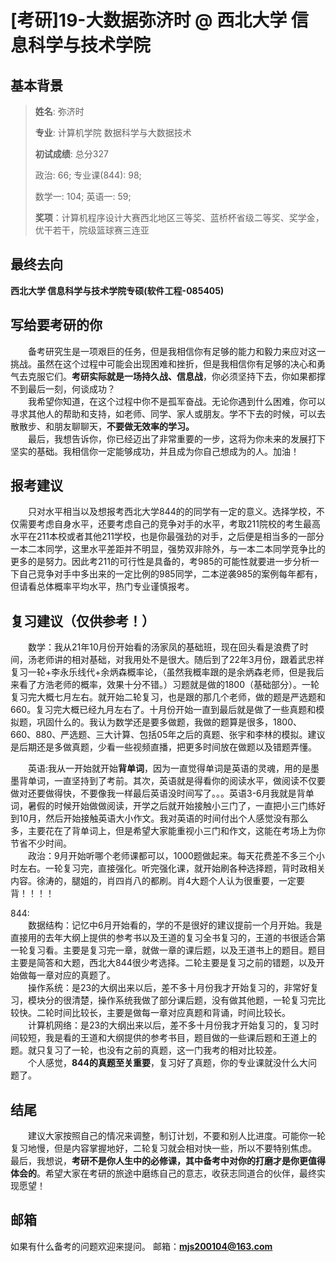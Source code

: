 # \[考研\]19-大数据弥济时 @ 西北大学 信息科学与技术学院
## 基本背景

> **姓名**: 弥济时
>
> **专业**: 计算机学院 数据科学与大数据技术
>
> **初试成绩**: 总分327
>
> 政治: 66;     专业课(844): 98;
>
> 数学一: 104;   英语一: 59; 
>  
> **奖项**：计算机程序设计大赛西北地区三等奖、蓝桥杯省级二等奖、奖学金，优干若干，院级篮球赛三连亚
> 


## 最终去向

**西北大学 信息科学与技术学院专硕(软件工程-085405)**



## 写给要考研的你
&emsp;&emsp;备考研究生是一项艰巨的任务，但是我相信你有足够的能力和毅力来应对这一挑战。虽然在这个过程中可能会出现困难和挫折，但是我相信你有足够的决心和勇气去克服它们。**考研实际就是一场持久战、信息战**，你必须坚持下去，你如果都撑不到最后一刻，何谈成功？
<br />&emsp;&emsp;我希望你知道，在这个过程中你不是孤军奋战。无论你遇到什么困难，你可以寻求其他人的帮助和支持，如老师、同学、家人或朋友。学不下去的时候，可以去散散步、和朋友聊聊天，**不要做无效率的学习。**
<br />&emsp;&emsp;最后，我想告诉你，你已经迈出了非常重要的一步，这将为你未来的发展打下坚实的基础。我相信你一定能够成功，并且成为你自己想成为的人。加油！


## 报考建议
&emsp;&emsp;只对水平相当以及想报考西北大学844的的同学有一定的意义。选择学校，不仅需要考虑自身水平，还要考虑自己的竞争对手的水平，考取211院校的考生最高水平在211本校或者其他211学校，也是你最强劲的对手，之后便是相当多的一部分一本二本同学，这里水平差距并不明显，强势双非除外，与一本二本同学竞争比的更多的是努力。因此考211的可行性是具备的，考985的可能性就要进一步分析一下自己竞争对手中多出来的一定比例的985同学，二本逆袭985的案例每年都有，但请看总体概率平均水平，热门专业谨慎报考。


## 复习建议（仅供参考！）
&emsp;&emsp;数学：我从21年10月份开始看的汤家凤的基础班，现在回头看是浪费了时间，汤老师讲的相对基础，对我用处不是很大。随后到了22年3月份，跟着武忠祥复习一轮+李永乐线代+余炳森概率论，（虽然我概率跟的是余炳森老师，但是我后来看了方浩老师的概率，效果十分不错。）习题就是做的1800（基础部分）。一轮复习完大概七月左右。就开始二轮复习，也是跟的那几个老师，做的题是严选题和660。复习完大概已经九月左右了。十月份开始一直到最后就是做了一些真题和模拟题，巩固什么的。我认为数学还是要多做题，我做的题算是很多，1800、660、880、严选题、三大计算、包括05年之后的真题、张宇和李林的模拟。建议是后期还是多做真题，少看一些视频直播，把更多时间放在做题以及错题弄懂。

&emsp;&emsp;英语:我从一开始就开始**背单词**，因为一直觉得单词是英语的灵魂，用的是墨墨背单词，一直坚持到了考前。其次，英语就是得看你的阅读水平，做阅读不仅要做对还要做得快，不要像我一样最后英语没时间写了。。。英语3-6月我就是背单词，暑假的时候开始做做阅读，开学之后就开始接触小三门了，一直把小三门练好到10月，然后开始接触英语大小作文。我对英语的时间付出个人感觉没有那么多，主要花在了背单词上，但是希望大家能重视小三门和作文，这能在考场上为你节省不少时间。
<br>&emsp;&emsp;政治：9月开始听哪个老师课都可以，1000题做起来。每天花费差不多三个小时左右。一轮复习完，直接强化。听完强化课，就开始刷各种选择题，背时政相关内容。徐涛的，腿姐的，肖四肖八的都刷。肖4大题个人认为很重要，一定要背！！！！

844:
<br>&emsp;&emsp;数据结构：记忆中6月开始看的，学的不是很好的建议提前一个月开始。我是直接用的去年大纲上提供的参考书以及王道的复习全书复习的，王道的书很适合第一轮复习看。主要是复习完一章，就做一章的课后题，以及王道书上的题目。题目主要是简答和大题，西北大844很少考选择。二轮主要是复习之前的错题，以及开始做每一章对应的真题了。
<br>&emsp;&emsp;操作系统：是23的大纲出来以后，差不多十月份我才开始复习的，非常好复习，模块分的很清楚，操作系统我做了部分课后题，没有做其他题，一轮复习完比较快。二轮时间比较长，主要是做每一章对应真题和背诵，时间比较长。
<br>&emsp;&emsp;计算机网络：是23的大纲出来以后，差不多十月份我才开始复习的，复习时间较短，我是看的王道和大纲提供的参考书目，题目做的一些课后题和王道上的题。就只复习了一轮，也没有之前的真题，这一门我考的相对比较差。
<br>&emsp;&emsp;个人感觉，**844的真题至关重要**，复习好了真题，你的专业课就没什么大问题了。



## 结尾
&emsp;&emsp;建议大家按照自己的情况来调整，制订计划，不要和别人比进度。可能你一轮复习地慢，但是内容掌握地好，二轮复习就会相对快一些，所以不要特别焦虑。
最后，我想说，**考研不是你人生中的必修课，其中备考中对你的打磨才是你更值得体会的**。希望大家在考研的旅途中磨练自己的意志，收获志同道合的伙伴，最终实现愿望！


## 邮箱
如果有什么备考的问题欢迎来提问。
邮箱：**mjs200104@163.com**

